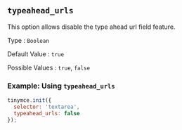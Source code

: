 ## `typeahead_urls`

This option allows disable the type ahead url field feature.

Type
: `Boolean`

Default Value
: `true`

Possible Values
: `true`, `false`

### Example: Using `typeahead_urls`

```js
tinymce.init({
  selector: 'textarea',
  typeahead_urls: false
});
```
